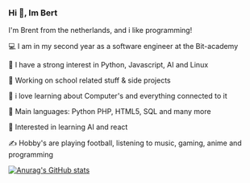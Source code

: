 ### Hi 👋, Im Bert

I'm Brent from the netherlands, and i like programming!

💻 I am in my second year as a  software engineer at the Bit-academy

📝 I have a strong interest in Python, Javascript,  AI and Linux

🔭 Working on school related stuff & side projects

🌱 i love learning about Computer's and everything connected to it

🌟 Main languages: Python PHP, HTML5, SQL and many more

🚩 Interested in learning AI and react

✍️ Hobby's are playing football, listening to music, gaming, anime and programming


[![Anurag's GitHub stats](https://github-readme-stats.vercel.app/api?username=brentgotte)](https://github.com/anuraghazra/github-readme-stats)


